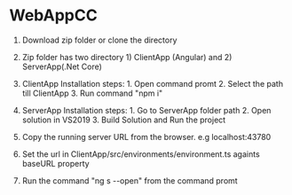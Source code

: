 # WebAppCC

1. Download zip folder or clone the directory
2. Zip folder has two directory 1) ClientApp (Angular) and 2) ServerApp(.Net Core)

3. ClientApp Installation steps:
		1. Open command promt 
		2. Select the path till ClientApp
		3. Run command "npm i"
	
4. ServerApp Installation steps:
		1. Go to ServerApp folder path
		2. Open solution in VS2019
		3. Build Solution and Run the project
		
5. Copy the running server URL from the browser. e.g localhost:43780
6. Set the url in ClientApp/src/environments/environment.ts againts baseURL property
7. Run the command "ng s --open" from the command promt
	





